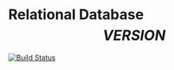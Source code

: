 # Relational Database $$VERSION$$

[![Build Status](https://travis-ci.org/monolith-php/relational-database.svg?branch=master)](https://travis-ci.org/monolith-php/relational-database)